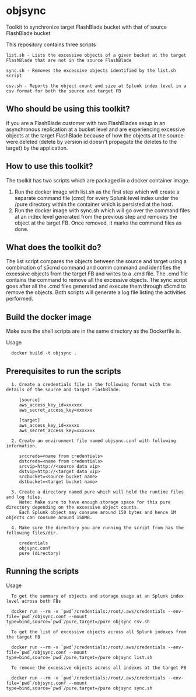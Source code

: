 # objsync
  Toolkit to synchronize target FlashBlade bucket with that of source FlashBlade bucket

  This repository contains three scripts

    list.sh - Lists the excessive objects of a given bucket at the target FlashBlade that are not in the source FlashBlade

    sync.sh - Removes the excessive objects identified by the list.sh script

    csv.sh - Reports the object count and size at Splunk index level in a csv format for both the source and target FB
 
## Who should be using this toolkit?

  If you are a FlashBlade customer with two FlashBlades setup in an asynchronous replication at a bucket level and are experiencing excessive objects at the target FlashBlade because of how the objects at the source were deleted (delete by version id doesn't propagate the deletes to the target) by the application.

## How to use this toolkit?

  The toolkit has two scripts which are packaged in a docker container image. 

  1. Run the docker image with list.sh as the first step which will create a separate command file (cmd) for every Splunk level index under the /pure directory within the container which is persisted at the host.
  2. Run the docker image with sync.sh which will go over the command files at an index level generated from the previous step and removes the object at the target FB. Once removed, it marks the command files as done. 
   
## What does the toolkit do?

  The list script compares the objects between the source and target using a combination of s5cmd command and comm command and identifies the excessive objects from the target FB and writes to a .cmd file.  The .cmd file contains the command to remove all the excessive objects.  The sync script goes after all the .cmd files generated and execute them through s5cmd to remove the objects.  Both scripts will generate a log file listing the activities performed.
  
## Build the docker image
  Make sure the shell scripts are in the same directory as the Dockerfile is.

Usage
```
  docker build -t objsync .
```

## Prerequisites to run the scripts
```
  1. Create a credentials file in the following format with the details of the source and target FlashBlade.

     [source]
     aws_access_key_id=xxxxxx
     aws_secret_access_key=xxxxxx

     [target]
     aws_access_key_id=xxxxx
     aws_secret_access_key=xxxxxxx
  
  2. Create an environment file named objsync.conf with following information.

     srccreds=<name from credentials>
     dstcreds=<name from credentials>
     srcvip=http://<source data vip>
     dstvip=http://<target data vip>
     srcbucket=<source bucket name>
     dstbucket=<target bucket name>

  3. Create a directory named pure which will hold the runtime files and log files.
     Note: Make sure to have enough storage space for this pure directory depending on the excessive object counts.
     Each Splunk object may consume around 150 bytes and hence 1M objects can consume around 150MB.

  4. Make sure the directory you are running the script from has the following files/dir.

     credentials
     objsync.conf
     pure (directory)

```

## Running the scripts

Usage
```
  To get the summary of objects and storage usage at an Splunk index level across both FBs 

  docker run --rm -v `pwd`/credentials:/root/.aws/credentials --env-file=`pwd`/objsync.conf --mount type=bind,source=`pwd`/pure,target=/pure objsync csv.sh

  To get the list of excessive objects across all Splunk indexes from the target FB

  docker run --rm -v `pwd`/credentials:/root/.aws/credentials --env-file=`pwd`/objsync.conf --mount type=bind,source=`pwd`/pure,target=/pure objsync list.sh

  To remove the excessive objects across all indexes at the target FB

  docker run --rm -v `pwd`/credentials:/root/.aws/credentials --env-file=`pwd`/objsync.conf --mount type=bind,source=`pwd`/pure,target=/pure objsync sync.sh
```
